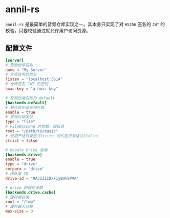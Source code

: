 # annil-rs

`annil-rs` 是最简单的音频仓库实现之一。其本身只实现了对 `HS256` 签名的 `JWT` 的校验，只要校验通过就允许用户访问资源。

## 配置文件

```toml
[server]
# 音频仓库名称
name = "My Server"
# 仓库监听的地址
listen = "localhost:3614"
# 仓库签名 JWT 的密钥
hmac-key = "a hmac key"

# 音频后端名称为 default
[backends.default]
# 是否启用该音频后端
enable = true
# 音频后端类型
type = "file"
# FileBackend 的参数，根目录
root = "/path/to/music"
# 使用严格目录格式(true) 或约定目录格式(false)
strict = false

# Google Drive 后端
[backends.drive]
enable = true
type = "drive"
corpora = "drive"
# 团队盘 ID
drive-id = "0AJIJiIDxF1yBUk9PVA"

# drive 的缓存设置
[backends.drive.cache]
# 缓存根目录
root = "/tmp"
# 缓存最大容量
max-size = 0
```